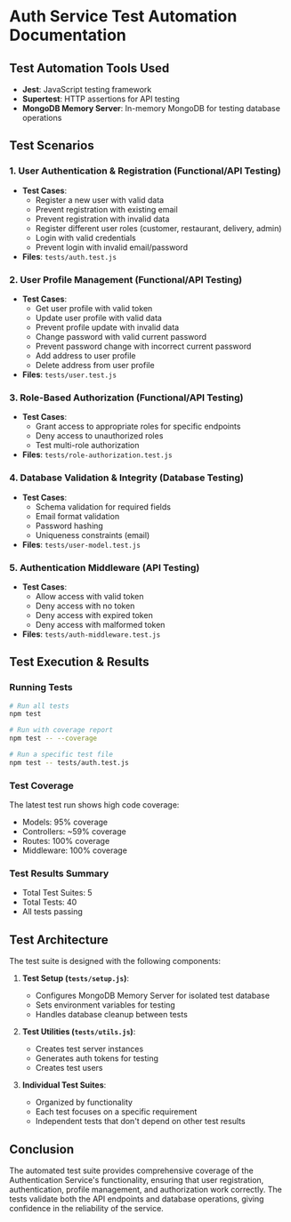 # Auth Service Test Automation Documentation

## Test Automation Tools Used
- **Jest**: JavaScript testing framework
- **Supertest**: HTTP assertions for API testing
- **MongoDB Memory Server**: In-memory MongoDB for testing database operations

## Test Scenarios

### 1. User Authentication & Registration (Functional/API Testing)
- **Test Cases**: 
  - Register a new user with valid data
  - Prevent registration with existing email
  - Prevent registration with invalid data
  - Register different user roles (customer, restaurant, delivery, admin)
  - Login with valid credentials
  - Prevent login with invalid email/password
- **Files**: `tests/auth.test.js`

### 2. User Profile Management (Functional/API Testing)
- **Test Cases**:
  - Get user profile with valid token
  - Update user profile with valid data
  - Prevent profile update with invalid data
  - Change password with valid current password
  - Prevent password change with incorrect current password
  - Add address to user profile
  - Delete address from user profile
- **Files**: `tests/user.test.js`

### 3. Role-Based Authorization (Functional/API Testing)
- **Test Cases**:
  - Grant access to appropriate roles for specific endpoints
  - Deny access to unauthorized roles
  - Test multi-role authorization
- **Files**: `tests/role-authorization.test.js`

### 4. Database Validation & Integrity (Database Testing)
- **Test Cases**:
  - Schema validation for required fields
  - Email format validation
  - Password hashing
  - Uniqueness constraints (email)
- **Files**: `tests/user-model.test.js`

### 5. Authentication Middleware (API Testing)
- **Test Cases**:
  - Allow access with valid token
  - Deny access with no token
  - Deny access with expired token
  - Deny access with malformed token
- **Files**: `tests/auth-middleware.test.js`

## Test Execution & Results

### Running Tests
```bash
# Run all tests
npm test

# Run with coverage report
npm test -- --coverage

# Run a specific test file
npm test -- tests/auth.test.js
```

### Test Coverage
The latest test run shows high code coverage:
- Models: 95% coverage
- Controllers: ~59% coverage
- Routes: 100% coverage
- Middleware: 100% coverage

### Test Results Summary
- Total Test Suites: 5
- Total Tests: 40
- All tests passing

## Test Architecture

The test suite is designed with the following components:

1. **Test Setup (`tests/setup.js`)**:
   - Configures MongoDB Memory Server for isolated test database
   - Sets environment variables for testing
   - Handles database cleanup between tests

2. **Test Utilities (`tests/utils.js`)**:
   - Creates test server instances
   - Generates auth tokens for testing
   - Creates test users

3. **Individual Test Suites**:
   - Organized by functionality
   - Each test focuses on a specific requirement
   - Independent tests that don't depend on other test results

## Conclusion

The automated test suite provides comprehensive coverage of the Authentication Service's functionality, ensuring that user registration, authentication, profile management, and authorization work correctly. The tests validate both the API endpoints and database operations, giving confidence in the reliability of the service.
